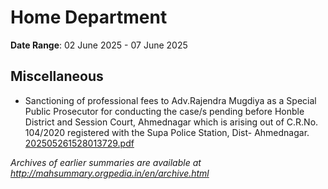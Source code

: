 # Home Department

**Date Range**: 02 June 2025 - 07 June 2025


## Miscellaneous
- Sanctioning of professional fees to Adv.Rajendra Mugdiya as a Special Public Prosecutor for conducting the case/s pending before Honble District and Session Court, Ahmednagar which is arising out of C.R.No. 104/2020  registered with the Supa Police Station, Dist- Ahmednagar.\
  [202505261528013729.pdf](https://gr.maharashtra.gov.in/Site/Upload/Government%20Resolutions/English/202505261528013729.pdf)


*Archives of earlier summaries are available at http://mahsummary.orgpedia.in/en/archive.html*